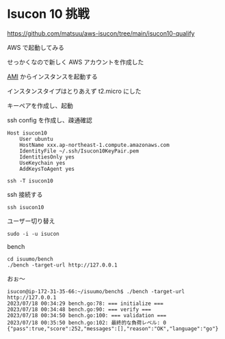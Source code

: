 # Isucon 10 挑戦

https://github.com/matsuu/aws-isucon/tree/main/isucon10-qualify

AWS で起動してみる

せっかくなので新しく AWS アカウントを作成した

[AMI](https://ap-northeast-1.console.aws.amazon.com/ec2/home?region=ap-northeast-1#ImageDetails:imageId=ami-03bbe60df80bdccc0) からインスタンスを起動する

インスタンスタイプはとりあえず t2.micro にした

キーペアを作成し、起動

ssh config を作成し、疎通確認

```
Host isucon10
    User ubuntu
    HostName xxx.ap-northeast-1.compute.amazonaws.com
    IdentityFile ~/.ssh/Isucon10KeyPair.pem
    IdentitiesOnly yes
    UseKeychain yes
    AddKeysToAgent yes
```

```
ssh -T isucon10
```

ssh 接続する

```
ssh isucon10
```

ユーザー切り替え

```
sudo -i -u isucon
```

bench

```
cd isuumo/bench
./bench -target-url http://127.0.0.1
```

おぉ〜

```
isucon@ip-172-31-35-66:~/isuumo/bench$ ./bench -target-url http://127.0.0.1
2023/07/18 00:34:29 bench.go:78: === initialize ===
2023/07/18 00:34:48 bench.go:90: === verify ===
2023/07/18 00:34:50 bench.go:100: === validation ===
2023/07/18 00:35:50 bench.go:102: 最終的な負荷レベル: 0
{"pass":true,"score":252,"messages":[],"reason":"OK","language":"go"}
```
